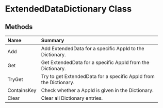 # ExtendedDataDictionary Class



## Methods

| Name | Summary | 
| :- | :- | 
| Add | Add ExtendedData for a specific AppId to the Dictionary. | 
| Get | Get ExtendedData for a specific AppId from the Dictionary. | 
| TryGet | Try to get ExtendedData for a specific AppId from the Dictionary. | 
| ContainsKey | Check whether a AppId is given in the Dictionary. | 
| Clear | Clear all Dictionary entries. | 

